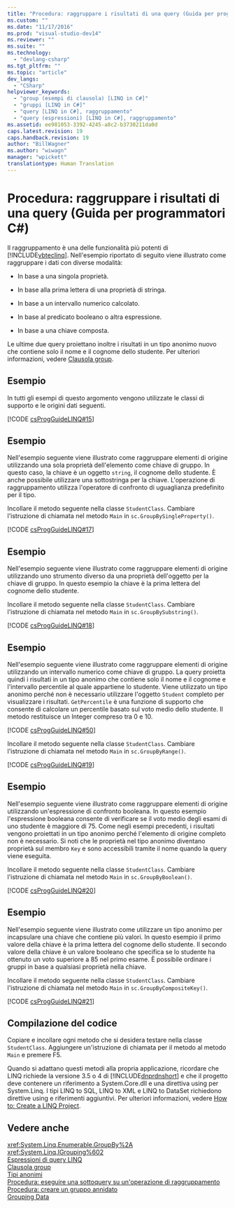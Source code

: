 ```yaml
---
title: "Procedura: raggruppare i risultati di una query (Guida per programmatori C#) | Microsoft Docs"
ms.custom: ""
ms.date: "11/17/2016"
ms.prod: "visual-studio-dev14"
ms.reviewer: ""
ms.suite: ""
ms.technology: 
  - "devlang-csharp"
ms.tgt_pltfrm: ""
ms.topic: "article"
dev_langs: 
  - "CSharp"
helpviewer_keywords: 
  - "group (esempi di clausola) [LINQ in C#]"
  - "gruppi [LINQ in C#]"
  - "query [LINQ in C#], raggruppamento"
  - "query (espressioni) [LINQ in C#], raggruppamento"
ms.assetid: ee981053-3392-4245-a8c2-b3730211da0d
caps.latest.revision: 19
caps.handback.revision: 19
author: "BillWagner"
ms.author: "wiwagn"
manager: "wpickett"
translationtype: Human Translation
---
```

# Procedura: raggruppare i risultati di una query (Guida per programmatori C#)
Il raggruppamento è una delle funzionalità più potenti di [!INCLUDE[vbteclinq](../../../csharp/includes/vbteclinq_md.md)].  Nell'esempio riportato di seguito viene illustrato come raggruppare i dati con diverse modalità:  
  
-   In base a una singola proprietà.  
  
-   In base alla prima lettera di una proprietà di stringa.  
  
-   In base a un intervallo numerico calcolato.  
  
-   In base al predicato booleano o altra espressione.  
  
-   In base a una chiave composta.  
  
 Le ultime due query proiettano inoltre i risultati in un tipo anonimo nuovo che contiene solo il nome e il cognome dello studente.  Per ulteriori informazioni, vedere [Clausola group](../../../csharp/language-reference/keywords/group-clause.md).  
  
## Esempio  
 In tutti gli esempi di questo argomento vengono utilizzate le classi di supporto e le origini dati seguenti.  
  
 [!CODE [csProgGuideLINQ#15](../CodeSnippet/VS_Snippets_VBCSharp/csProgGuideLINQ#15)]  
  
## Esempio  
 Nell'esempio seguente viene illustrato come raggruppare elementi di origine utilizzando una sola proprietà dell'elemento come chiave di gruppo.  In questo caso, la chiave è un oggetto `string`, il cognome dello studente.  È anche possibile utilizzare una sottostringa per la chiave.  L'operazione di raggruppamento utilizza l'operatore di confronto di uguaglianza predefinito per il tipo.  
  
 Incollare il metodo seguente nella classe `StudentClass`.  Cambiare l'istruzione di chiamata nel metodo `Main` in `sc.GroupBySingleProperty()`.  
  
 [!CODE [csProgGuideLINQ#17](../CodeSnippet/VS_Snippets_VBCSharp/csProgGuideLINQ#17)]  
  
## Esempio  
 Nell'esempio seguente viene illustrato come raggruppare elementi di origine utilizzando uno strumento diverso da una proprietà dell'oggetto per la chiave di gruppo.  In questo esempio la chiave è la prima lettera del cognome dello studente.  
  
 Incollare il metodo seguente nella classe `StudentClass`.  Cambiare l'istruzione di chiamata nel metodo `Main` in `sc.GroupBySubstring()`.  
  
 [!CODE [csProgGuideLINQ#18](../CodeSnippet/VS_Snippets_VBCSharp/csProgGuideLINQ#18)]  
  
## Esempio  
 Nell'esempio seguente viene illustrato come raggruppare elementi di origine utilizzando un intervallo numerico come chiave di gruppo.  La query proietta quindi i risultati in un tipo anonimo che contiene solo il nome e il cognome e l'intervallo percentile al quale appartiene lo studente.  Viene utilizzato un tipo anonimo perché non è necessario utilizzare l'oggetto `Student` completo per visualizzare i risultati.  `GetPercentile` è una funzione di supporto che consente di calcolare un percentile basato sul voto medio dello studente.  Il metodo restituisce un Integer compreso tra 0 e 10.  
  
 [!CODE [csProgGuideLINQ#50](../CodeSnippet/VS_Snippets_VBCSharp/csProgGuideLINQ#50)]  
  
 Incollare il metodo seguente nella classe `StudentClass`.  Cambiare l'istruzione di chiamata nel metodo `Main` in `sc.GroupByRange()`.  
  
 [!CODE [csProgGuideLINQ#19](../CodeSnippet/VS_Snippets_VBCSharp/csProgGuideLINQ#19)]  
  
## Esempio  
 Nell'esempio seguente viene illustrato come raggruppare elementi di origine utilizzando un'espressione di confronto booleana.  In questo esempio l'espressione booleana consente di verificare se il voto medio degli esami di uno studente è maggiore di 75.  Come negli esempi precedenti, i risultati vengono proiettati in un tipo anonimo perché l'elemento di origine completo non è necessario.  Si noti che le proprietà nel tipo anonimo diventano proprietà sul membro `Key` e sono accessibili tramite il nome quando la query viene eseguita.  
  
 Incollare il metodo seguente nella classe `StudentClass`.  Cambiare l'istruzione di chiamata nel metodo `Main` in `sc.GroupByBoolean()`.  
  
 [!CODE [csProgGuideLINQ#20](../CodeSnippet/VS_Snippets_VBCSharp/csProgGuideLINQ#20)]  
  
## Esempio  
 Nell'esempio seguente viene illustrato come utilizzare un tipo anonimo per incapsulare una chiave che contiene più valori.  In questo esempio il primo valore della chiave è la prima lettera del cognome dello studente.  Il secondo valore della chiave è un valore booleano che specifica se lo studente ha ottenuto un voto superiore a 85 nel primo esame.  È possibile ordinare i gruppi in base a qualsiasi proprietà nella chiave.  
  
 Incollare il metodo seguente nella classe `StudentClass`.  Cambiare l'istruzione di chiamata nel metodo `Main` in `sc.GroupByCompositeKey()`.  
  
 [!CODE [csProgGuideLINQ#21](../CodeSnippet/VS_Snippets_VBCSharp/csProgGuideLINQ#21)]  
  
## Compilazione del codice  
 Copiare e incollare ogni metodo che si desidera testare nella classe `StudentClass`.  Aggiungere un'istruzione di chiamata per il metodo al metodo `Main` e premere F5.  
  
 Quando si adattano questi metodi alla propria applicazione, ricordare che LINQ richiede la versione 3.5 o 4 di [!INCLUDE[dnprdnshort](../../../csharp/getting-started/includes/dnprdnshort_md.md)] e che il progetto deve contenere un riferimento a System.Core.dll e una direttiva using per System.Linq.  I tipi LINQ to SQL, LINQ to XML e LINQ to DataSet richiedono direttive using e riferimenti aggiuntivi.  Per ulteriori informazioni, vedere [How to: Create a LINQ Project](../Topic/How%20to:%20Create%20a%20LINQ%20Project.md).  
  
## Vedere anche  
 <xref:System.Linq.Enumerable.GroupBy%2A>   
 <xref:System.Linq.IGrouping%602>   
 [Espressioni di query LINQ](../../../csharp/programming-guide/linq-query-expressions/index.md)   
 [Clausola group](../../../csharp/language-reference/keywords/group-clause.md)   
 [Tipi anonimi](../../../csharp/programming-guide/classes-and-structs/anonymous-types.md)   
 [Procedura: eseguire una sottoquery su un'operazione di raggruppamento](../../../csharp/programming-guide/linq-query-expressions/how-to-perform-a-subquery-on-a-grouping-operation.md)   
 [Procedura: creare un gruppo annidato](../../../csharp/programming-guide/linq-query-expressions/how-to-create-a-nested-group.md)   
 [Grouping Data](../../../visual-basic/programming-guide/concepts/linq/grouping-data.md)